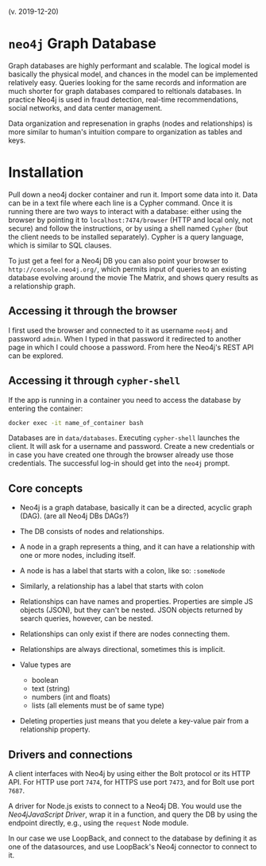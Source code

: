 (v. 2019-12-20)

# `neo4j` Graph Database

Graph databases are highly performant and scalable. The logical model is basically the physical model, and chances in the model can be implemented relatively easy. Queries looking for the same records and information are much shorter for graph databases compared to reltionals databases. In practice Neo4j is used in fraud detection, real-time recommendations, social networks, and data center management. 

Data organization and represenation in graphs (nodes and relationships) is more similar to human's intuition compare to organization as tables and keys.

# Installation 

Pull down a neo4j docker container and run it. Import some data into it. Data can be in a text file where each line is a Cypher command. Once it is running there are two ways to interact with a database: either using the browser by pointing it to `localhost:7474/browser` (HTTP and local only, not secure) and follow the instructions, or by using a shell named `Cypher` (but the client needs to be installed separately). Cypher is a query language, which is similar to SQL clauses. 

To just get a feel for a Neo4j DB you can also point your browser to `http://console.neo4j.org/`, which permits input of queries to an existing database evolving around the movie The Matrix, and shows query results as a relationship graph.


## Accessing it through the browser
I first used the browser and connected to it as username `neo4j` and password `admin`. When I typed in that password it redirected to another page in which I could choose a password. From here the Neo4j's REST API can be explored. 

## Accessing it through `cypher-shell`

If the app is running in a container you need to access the database by entering the container:
```bash
docker exec -it name_of_container bash
```
Databases are in `data/databases`. Executing `cypher-shell` launches the client. It will ask for a username and password. Create a new credentials or in case you have created one through the browser already use those credentials. The successful log-in should get into the `neo4j` prompt.

## Core concepts

* Neo4j is a graph database, basically it can be a directed, acyclic graph (DAG). (are all Neo4j DBs DAGs?)

* The DB consists of nodes and relationships.

* A node in a graph represents a thing, and it can have a relationship with one or more nodes, including itself. 

* A node is has a label that starts with a colon, like so: `:someNode`

* Similarly, a relationship has a label that starts with colon

* Relationships can have names and properties. Properties are simple JS objects (JSON), but they can't be nested. JSON objects returned by search queries, however, can be nested.

* Relationships can only exist if there are nodes connecting them.

* Relationships are always directional, sometimes this is implicit.

* Value types are
    * boolean
	* text (string)
	* numbers (int and floats)
	* lists (all elements must be of same type)
	
* Deleting properties just means that you delete a key-value pair from a relationship property. 

## Drivers and connections

A client interfaces with Neo4j by using either the Bolt protocol or its HTTP API. For HTTP use port `7474`, for HTTPS use port `7473`, and for Bolt use port `7687`.

A driver for Node.js exists to connect to a Neo4j DB. You would use the _Neo4jJavaScript Driver_, wrap it in a function, and query the DB by using the endpoint directly, e.g., using the `request` Node module.

In our case we use LoopBack, and connect to the database by defining it as one of the datasources, and use LoopBack's Neo4j connector to connect to it.
